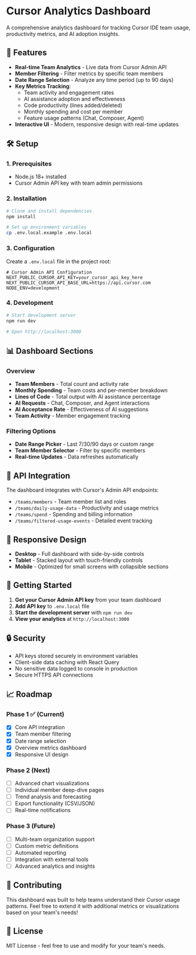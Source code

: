 # Cursor Analytics Dashboard

A comprehensive analytics dashboard for tracking Cursor IDE team usage, productivity metrics, and AI adoption insights.

## 🚀 Features

- **Real-time Team Analytics** - Live data from Cursor Admin API
- **Member Filtering** - Filter metrics by specific team members  
- **Date Range Selection** - Analyze any time period (up to 90 days)
- **Key Metrics Tracking**:
  - Team activity and engagement rates
  - AI assistance adoption and effectiveness  
  - Code productivity (lines added/deleted)
  - Monthly spending and cost per member
  - Feature usage patterns (Chat, Composer, Agent)
- **Interactive UI** - Modern, responsive design with real-time updates

## 🛠️ Setup

### 1. Prerequisites
- Node.js 18+ installed
- Cursor Admin API key with team admin permissions

### 2. Installation
```bash
# Clone and install dependencies
npm install

# Set up environment variables
cp .env.local.example .env.local
```

### 3. Configuration
Create a `.env.local` file in the project root:

```env
# Cursor Admin API Configuration
NEXT_PUBLIC_CURSOR_API_KEY=your_cursor_api_key_here
NEXT_PUBLIC_CURSOR_API_BASE_URL=https://api.cursor.com
NODE_ENV=development
```

### 4. Development
```bash
# Start development server
npm run dev

# Open http://localhost:3000
```

## 📊 Dashboard Sections

### Overview
- **Team Members** - Total count and activity rate
- **Monthly Spending** - Team costs and per-member breakdown  
- **Lines of Code** - Total output with AI assistance percentage
- **AI Requests** - Chat, Composer, and Agent interactions
- **AI Acceptance Rate** - Effectiveness of AI suggestions
- **Team Activity** - Member engagement tracking

### Filtering Options
- **Date Range Picker** - Last 7/30/90 days or custom range
- **Team Member Selector** - Filter by specific members
- **Real-time Updates** - Data refreshes automatically

## 🔧 API Integration

The dashboard integrates with Cursor's Admin API endpoints:

- `/teams/members` - Team member list and roles
- `/teams/daily-usage-data` - Productivity and usage metrics  
- `/teams/spend` - Spending and billing information
- `/teams/filtered-usage-events` - Detailed event tracking

## 📱 Responsive Design

- **Desktop** - Full dashboard with side-by-side controls
- **Tablet** - Stacked layout with touch-friendly controls  
- **Mobile** - Optimized for small screens with collapsible sections

## 🚀 Getting Started

1. **Get your Cursor Admin API key** from your team dashboard
2. **Add API key** to `.env.local` file
3. **Start the development server** with `npm run dev`
4. **View your analytics** at `http://localhost:3000`

## 🔒 Security

- API keys stored securely in environment variables
- Client-side data caching with React Query
- No sensitive data logged to console in production
- Secure HTTPS API connections

## 📈 Roadmap

### Phase 1 ✅ (Current)
- [x] Core API integration
- [x] Team member filtering  
- [x] Date range selection
- [x] Overview metrics dashboard
- [x] Responsive UI design

### Phase 2 (Next)
- [ ] Advanced chart visualizations
- [ ] Individual member deep-dive pages
- [ ] Trend analysis and forecasting
- [ ] Export functionality (CSV/JSON)
- [ ] Real-time notifications

### Phase 3 (Future)  
- [ ] Multi-team organization support
- [ ] Custom metric definitions
- [ ] Automated reporting
- [ ] Integration with external tools
- [ ] Advanced analytics and insights

## 🤝 Contributing

This dashboard was built to help teams understand their Cursor usage patterns. Feel free to extend it with additional metrics or visualizations based on your team's needs!

## 📝 License

MIT License - feel free to use and modify for your team's needs.
